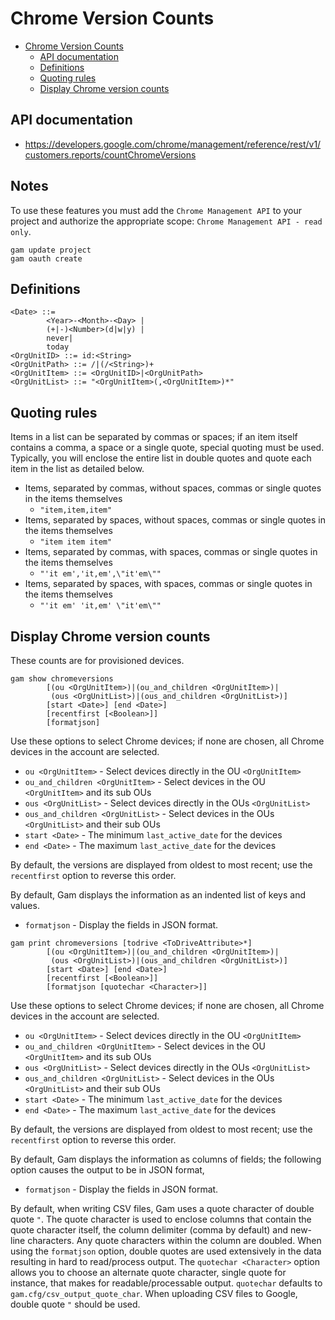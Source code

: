 # Chrome Version Counts

- [Chrome Version Counts](#chrome-version-counts)
  - [API documentation](#api-documentation)
  - [Definitions](#definitions)
  - [Quoting rules](#quoting-rules)
  - [Display Chrome version counts](#display-chrome-version-counts)

## API documentation

* https://developers.google.com/chrome/management/reference/rest/v1/customers.reports/countChromeVersions

## Notes
To use these features you must add the `Chrome Management API` to your project and authorize
the appropriate scope: `Chrome Management API - read only`.
```
gam update project
gam oauth create
```

## Definitions
```
<Date> ::=
        <Year>-<Month>-<Day> |
        (+|-)<Number>(d|w|y) |
        never|
        today
<OrgUnitID> ::= id:<String>
<OrgUnitPath> ::= /|(/<String>)+
<OrgUnitItem> ::= <OrgUnitID>|<OrgUnitPath>
<OrgUnitList> ::= "<OrgUnitItem>(,<OrgUnitItem>)*"
```
## Quoting rules
Items in a list can be separated by commas or spaces; if an item itself contains a comma, a space or a single quote, special quoting must be used.
Typically, you will enclose the entire list in double quotes and quote each item in the list as detailed below.

- Items, separated by commas, without spaces, commas or single quotes in the items themselves
   * ```"item,item,item"```
- Items, separated by spaces, without spaces, commas or single quotes in the items themselves
   * ```"item item item"```
- Items, separated by commas, with spaces, commas or single quotes in the items themselves
   * ```"'it em','it,em',\"it'em\""```
- Items, separated by spaces, with spaces, commas or single quotes in the items themselves
   * ```"'it em' 'it,em' \"it'em\""```

## Display Chrome version counts
These counts are for provisioned devices.
```
gam show chromeversions
        [(ou <OrgUnitItem>)|(ou_and_children <OrgUnitItem>)|
         (ous <OrgUnitList>)|(ous_and_children <OrgUnitList>)]
        [start <Date>] [end <Date>]
        [recentfirst [<Boolean>]]
        [formatjson]
```
Use these options to select Chrome devices; if none are chosen, all Chrome devices in the account are selected.

- `ou <OrgUnitItem>` - Select devices directly in the OU `<OrgUnitItem>`
- `ou_and_children <OrgUnitItem>` - Select devices in the OU `<OrgUnitItem>` and its sub OUs
- `ous <OrgUnitList>` - Select devices directly in the OUs `<OrgUnitList>`
- `ous_and_children <OrgUnitList>` - Select devices in the OUs `<OrgUnitList>` and their sub OUs
- `start <Date>` - The minimum `last_active_date` for the devices
- `end <Date>` - The maximum `last_active_date` for the devices

By default, the versions are displayed from oldest to most recent; use the `recentfirst` option to reverse this order.

By default, Gam displays the information as an indented list of keys and values.
* `formatjson` - Display the fields in JSON format.

```
gam print chromeversions [todrive <ToDriveAttribute>*]
        [(ou <OrgUnitItem>)|(ou_and_children <OrgUnitItem>)|
         (ous <OrgUnitList>)|(ous_and_children <OrgUnitList>)]
        [start <Date>] [end <Date>]
        [recentfirst [<Boolean>]]
        [formatjson [quotechar <Character>]]
```
Use these options to select Chrome devices; if none are chosen, all Chrome devices in the account are selected.

- `ou <OrgUnitItem>` - Select devices directly in the OU `<OrgUnitItem>`
- `ou_and_children <OrgUnitItem>` - Select devices in the OU `<OrgUnitItem>` and its sub OUs
- `ous <OrgUnitList>` - Select devices directly in the OUs `<OrgUnitList>`
- `ous_and_children <OrgUnitList>` - Select devices in the OUs `<OrgUnitList>` and their sub OUs
- `start <Date>` - The minimum `last_active_date` for the devices
- `end <Date>` - The maximum `last_active_date` for the devices

By default, the versions are displayed from oldest to most recent; use the `recentfirst` option to reverse this order.

By default, Gam displays the information as columns of fields; the following option causes the output to be in JSON format,
* `formatjson` - Display the fields in JSON format.

By default, when writing CSV files, Gam uses a quote character of double quote `"`. The quote character is used to enclose columns that contain
the quote character itself, the column delimiter (comma by default) and new-line characters. Any quote characters within the column are doubled.
When using the `formatjson` option, double quotes are used extensively in the data resulting in hard to read/process output.
The `quotechar <Character>` option allows you to choose an alternate quote character, single quote for instance, that makes for readable/processable output.
`quotechar` defaults to `gam.cfg/csv_output_quote_char`. When uploading CSV files to Google, double quote `"` should be used.
